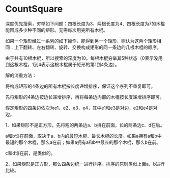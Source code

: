 # CountSquare
深度优先搜索，穷举如下问题：四根长度为3、两根长度为4、四根长度为7的木棍能围成多少种不同的矩形。无需每次用完所有木棍。

如果一个矩形经过一系列的如下操作，能得到另一个矩形，则认为这两个矩形相同：上下翻转、左右翻转、旋转、交换构成矩形的同一条边的几根木棍的顺序。

由于共有10根木棍，所以搜索的深度为10。每根木棍穷举其5种状态（0表示没用到这根木棍，1到4表示这根木棍属于矩形的第1到4条边）。

解的消重方法：

将构成矩形的4条边的所有木棍按长度递增排序，保证这个序列不重复即可。

先将矩形的4条边按边长递增排序，再将每条边内部的木棍按长度递增排序即可。

假定矩形的四条边依次为e1、e2、e3、e4，其中e1和e3是对边，e2和e4是对边。

1、如果矩形不是正方形，先将短的两条边a、b排在前面，长的两条边c、d在后。

a和b谁在前面，取决于a、b内的最短木棍、最长木棍的长度。如果a拥有a和b中最短的那个木棍，那么a在前；如果a拥有a和b中最长的那个木棍，那么b在前。

c和d谁在前，是类似的。

2、如果矩形是正方形，那么四条边统一进行排序。排序的原则类似上面a、b进行比较。
